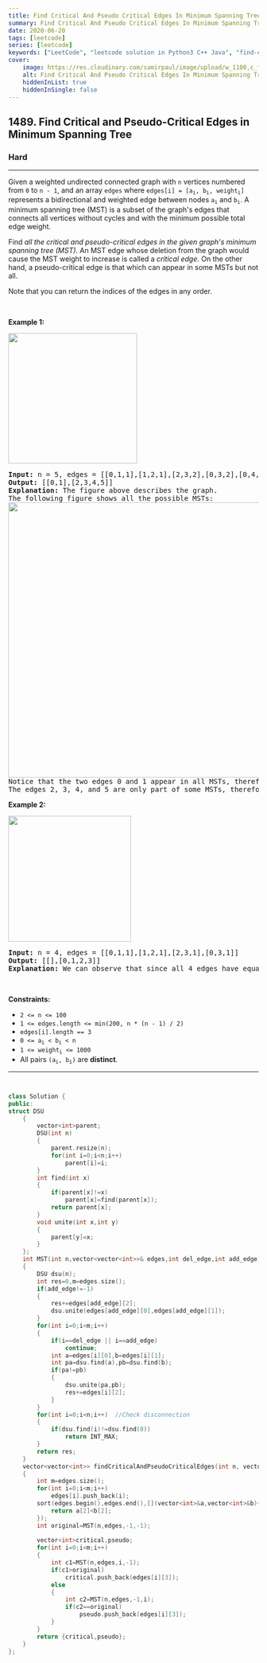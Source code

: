```yaml
---
title: Find Critical And Pseudo Critical Edges In Minimum Spanning Tree
summary: Find Critical And Pseudo Critical Edges In Minimum Spanning Tree LeetCode Solution Explained
date: 2020-06-20
tags: [leetcode]
series: [leetcode]
keywords: ["LeetCode", "leetcode solution in Python3 C++ Java", "find-critical-and-pseudo-critical-edges-in-minimum-spanning-tree LeetCode Solution Explained"]
cover:
    image: https://res.cloudinary.com/samirpaul/image/upload/w_1100,c_fit,co_rgb:FFFFFF,l_text:Arial_75_bold:Find Critical And Pseudo Critical Edges In Minimum Spanning Tree - Solution Explained/problem-solving.webp
    alt: Find Critical And Pseudo Critical Edges In Minimum Spanning Tree
    hiddenInList: true
    hiddenInSingle: false
---
```



<h2>1489. Find Critical and Pseudo-Critical Edges in Minimum Spanning Tree</h2><h3>Hard</h3><hr><div><p>Given a weighted undirected connected graph with <code>n</code>&nbsp;vertices numbered from <code>0</code> to <code>n - 1</code>,&nbsp;and an array <code>edges</code>&nbsp;where <code>edges[i] = [a<sub>i</sub>, b<sub>i</sub>, weight<sub>i</sub>]</code> represents a bidirectional and weighted edge between nodes&nbsp;<code>a<sub>i</sub></code>&nbsp;and <code>b<sub>i</sub></code>. A minimum spanning tree (MST) is a subset of the graph's edges that connects all vertices without cycles&nbsp;and with the minimum possible total edge weight.</p>

<p>Find <em>all the critical and pseudo-critical edges in the given graph's minimum spanning tree (MST)</em>. An MST edge whose deletion from the graph would cause the MST weight to increase is called a&nbsp;<em>critical edge</em>. On&nbsp;the other hand, a pseudo-critical edge is that which can appear in some MSTs but not all.</p>

<p>Note that you can return the indices of the edges in any order.</p>

<p>&nbsp;</p>
<p><strong>Example 1:</strong></p>

<p><img alt="" src="https://assets.leetcode.com/uploads/2020/06/04/ex1.png" style="width: 259px; height: 262px;"></p>

<pre><strong>Input:</strong> n = 5, edges = [[0,1,1],[1,2,1],[2,3,2],[0,3,2],[0,4,3],[3,4,3],[1,4,6]]
<strong>Output:</strong> [[0,1],[2,3,4,5]]
<strong>Explanation:</strong> The figure above describes the graph.
The following figure shows all the possible MSTs:
<img alt="" src="https://assets.leetcode.com/uploads/2020/06/04/msts.png" style="width: 540px; height: 553px;">
Notice that the two edges 0 and 1 appear in all MSTs, therefore they are critical edges, so we return them in the first list of the output.
The edges 2, 3, 4, and 5 are only part of some MSTs, therefore they are considered pseudo-critical edges. We add them to the second list of the output.
</pre>

<p><strong>Example 2:</strong></p>

<p><img alt="" src="https://assets.leetcode.com/uploads/2020/06/04/ex2.png" style="width: 247px; height: 253px;"></p>

<pre><strong>Input:</strong> n = 4, edges = [[0,1,1],[1,2,1],[2,3,1],[0,3,1]]
<strong>Output:</strong> [[],[0,1,2,3]]
<strong>Explanation:</strong> We can observe that since all 4 edges have equal weight, choosing any 3 edges from the given 4 will yield an MST. Therefore all 4 edges are pseudo-critical.
</pre>

<p>&nbsp;</p>
<p><strong>Constraints:</strong></p>

<ul>
	<li><code>2 &lt;= n &lt;= 100</code></li>
	<li><code>1 &lt;= edges.length &lt;= min(200, n * (n - 1) / 2)</code></li>
	<li><code>edges[i].length == 3</code></li>
	<li><code>0 &lt;= a<sub>i</sub> &lt; b<sub>i</sub> &lt; n</code></li>
	<li><code>1 &lt;= weight<sub>i</sub>&nbsp;&lt;= 1000</code></li>
	<li>All pairs <code>(a<sub>i</sub>, b<sub>i</sub>)</code> are <strong>distinct</strong>.</li>
</ul>
</div>

---




```cpp


class Solution {
public:
struct DSU
    {
        vector<int>parent;
        DSU(int n)
        {
            parent.resize(n);
            for(int i=0;i<n;i++)
                parent[i]=i;
        }
        int find(int x)
        {
            if(parent[x]!=x)
                parent[x]=find(parent[x]);
            return parent[x];
        }
        void unite(int x,int y)
        {
            parent[y]=x;
        }
    };
    int MST(int n,vector<vector<int>>& edges,int del_edge,int add_edge)
    {
        DSU dsu(n);
        int res=0,m=edges.size();
        if(add_edge!=-1)
        {
            res+=edges[add_edge][2];
            dsu.unite(edges[add_edge][0],edges[add_edge][1]);
        }
        for(int i=0;i<m;i++)
        {
            if(i==del_edge || i==add_edge)
                continue;
            int a=edges[i][0],b=edges[i][1];
            int pa=dsu.find(a),pb=dsu.find(b);
            if(pa!=pb)
            {
                dsu.unite(pa,pb);
                res+=edges[i][2];
            }
        }
        for(int i=0;i<n;i++)  //Check disconnection
        {
            if(dsu.find(i)!=dsu.find(0))
                return INT_MAX;
        }
        return res;
    }
    vector<vector<int>> findCriticalAndPseudoCriticalEdges(int n, vector<vector<int>>& edges) 
    {
        int m=edges.size();
        for(int i=0;i<m;i++)
            edges[i].push_back(i);
        sort(edges.begin(),edges.end(),[](vector<int>&a,vector<int>&b){
            return a[2]<b[2];
        });
        int original=MST(n,edges,-1,-1);
        
        vector<int>critical,pseudo;
        for(int i=0;i<m;i++)
        {
            int c1=MST(n,edges,i,-1);
            if(c1>original)
                critical.push_back(edges[i][3]);
            else
            {
                int c2=MST(n,edges,-1,i);
                if(c2==original)
                    pseudo.push_back(edges[i][3]);
            }
        }
        return {critical,pseudo};
    }
};
```
